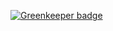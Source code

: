 

[![Greenkeeper badge](https://badges.greenkeeper.io/jy95/torrent-files-library-cli.svg)](https://greenkeeper.io/)